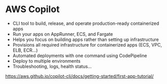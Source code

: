 # AWS Copilot
* CLI tool to build, release, and operate production-ready containerized apps
* Run your apps on AppRunner, ECS, and Fargate
* Helps you focus on building apps rather than setting up infrastructure
* Provisions all required infrastructure for containerized apps (ECS, VPC, ELB, ECR…)
* Automated deployments with one command using CodePipeline
* Deploy to multiple environments
* Troubleshooting, logs, health status…

https://aws.github.io/copilot-cli/docs/getting-started/first-app-tutorial/